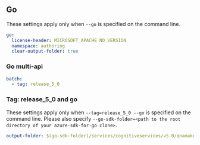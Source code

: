 ## Go

These settings apply only when `--go` is specified on the command line.

``` yaml $(go)
go:
  license-header: MICROSOFT_APACHE_NO_VERSION
  namespace: authoring
  clear-output-folder: true
```

### Go multi-api

``` yaml $(go) && $(multiapi)
batch:
  - tag: release_5_0
```

### Tag: release_5_0 and go

These settings apply only when `--tag=release_5_0 --go` is specified on the command line.
Please also specify `--go-sdk-folder=<path to the root directory of your azure-sdk-for-go clone>`.

``` yaml $(tag) == 'release_5_0' && $(go)
output-folder: $(go-sdk-folder)/services/cognitiveservices/v5.0/qnamaker/$(namespace)
```
